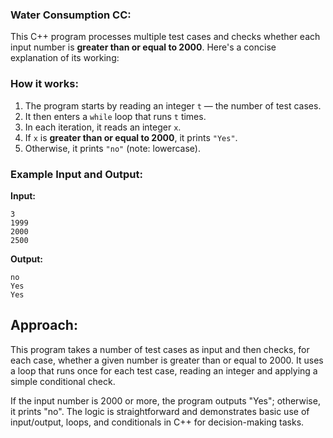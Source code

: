 ### Water Consumption CC:


This C++ program processes multiple test cases and checks whether each input number is **greater than or equal to 2000**. Here's a concise explanation of its working:

### How it works:

1. The program starts by reading an integer `t` — the number of test cases.
2. It then enters a `while` loop that runs `t` times.
3. In each iteration, it reads an integer `x`.
4. If `x` is **greater than or equal to 2000**, it prints `"Yes"`.
5. Otherwise, it prints `"no"` (note: lowercase).

### Example Input and Output:

**Input:**

```
3
1999
2000
2500
```

**Output:**

```
no
Yes
Yes
```

## Approach:
This program takes a number of test cases as input and then checks, for each case, whether a given number is greater than or equal to 2000. It uses a loop that runs once for each test case, reading an integer and applying a simple conditional check.

If the input number is 2000 or more, the program outputs "Yes"; otherwise, it prints "no". The logic is straightforward and demonstrates basic use of input/output, loops, and conditionals in C++ for decision-making tasks.
